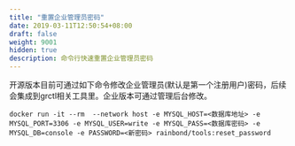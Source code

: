 ```yaml
---
title: "重置企业管理员密码"
date: 2019-03-11T12:50:54+08:00
draft: false
weight: 9001
hidden: true
description: 命令行快速重置企业管理员密码
---
```


开源版本目前可通过如下命令修改企业管理员(默认是第一个注册用户)密码，后续会集成到grctl相关工具里。企业版本可通过管理后台修改。

```
docker run -it --rm  --network host -e MYSQL_HOST=<数据库地址> -e MYSQL_PORT=3306 -e MYSQL_USER=write -e MYSQL_PASS=<数据库密码> -e MYSQL_DB=console -e PASSWORD=<新密码> rainbond/tools:reset_password
```
